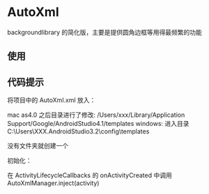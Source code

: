 # AutoXml
backgroundlibrary 的简化版，主要是提供圆角边框等用得最频繁的功能

## 使用



## 代码提示
将项目中的 AutoXml.xml 放入：  

mac as4.0 之后目录进行了修改:
/Users/xxx/Library/Application Support/Google/AndroidStudio4.1/templates
windows:
进入目录C:\Users\XXX\.AndroidStudio3.2\config\templates

没有文件夹就创建一个

初始化：

在 ActivityLifecycleCallbacks 的 onActivityCreated 中调用 AutoXmlManager.inject(activity)
